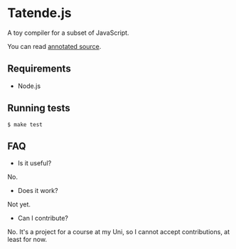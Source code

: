 # Tatende.js

A toy compiler for a subset of JavaScript.

You can read [annotated source](http://jdudek.github.com/tatende-js/).

## Requirements

* Node.js

## Running tests

    $ make test

## FAQ

* Is it useful?

No.

* Does it work?

Not yet.

* Can I contribute?

No. It's a project for a course at my Uni, so I cannot accept contributions, at least for now.
